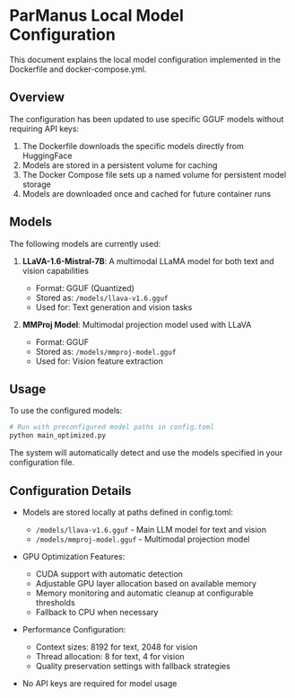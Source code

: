 # ParManus Local Model Configuration

This document explains the local model configuration implemented in the Dockerfile and docker-compose.yml.

## Overview

The configuration has been updated to use specific GGUF models without requiring API keys:

1. The Dockerfile downloads the specific models directly from HuggingFace
2. Models are stored in a persistent volume for caching
3. The Docker Compose file sets up a named volume for persistent model storage
4. Models are downloaded once and cached for future container runs

## Models

The following models are currently used:

1. **LLaVA-1.6-Mistral-7B**: A multimodal LLaMA model for both text and vision capabilities
   - Format: GGUF (Quantized)
   - Stored as: `/models/llava-v1.6.gguf`
   - Used for: Text generation and vision tasks

2. **MMProj Model**: Multimodal projection model used with LLaVA
   - Format: GGUF
   - Stored as: `/models/mmproj-model.gguf`
   - Used for: Vision feature extraction

## Usage

To use the configured models:

```bash
# Run with preconfigured model paths in config.toml
python main_optimized.py
```

The system will automatically detect and use the models specified in your configuration file.

## Configuration Details

- Models are stored locally at paths defined in config.toml:
  - `/models/llava-v1.6.gguf` - Main LLM model for text and vision
  - `/models/mmproj-model.gguf` - Multimodal projection model

- GPU Optimization Features:
  - CUDA support with automatic detection
  - Adjustable GPU layer allocation based on available memory
  - Memory monitoring and automatic cleanup at configurable thresholds
  - Fallback to CPU when necessary

- Performance Configuration:
  - Context sizes: 8192 for text, 2048 for vision
  - Thread allocation: 8 for text, 4 for vision
  - Quality preservation settings with fallback strategies

- No API keys are required for model usage
